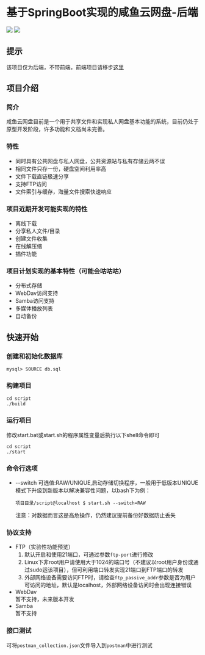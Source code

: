 # 基于SpringBoot实现的咸鱼云网盘-后端
![](https://img.shields.io/badge/SpringBoot-2.4-green.svg)
![](https://img.shields.io/badge/Java->=1.8-green.svg)

## 提示 
该项目仅为后端，不带前端，前端项目请移步[这里](https://gitee.com/xiaotao233/saltedfishcloud-frontend)

## 项目介绍
### 简介
咸鱼云网盘目前是一个用于共享文件和实现私人网盘基本功能的系统，目前仍处于原型开发阶段，许多功能和文档尚未完善。  
### 特性  
- 同时具有公共网盘与私人网盘，公共资源站与私有存储云两不误
- 相同文件只存一份，硬盘空间利用率高
- 文件下载直链极速分享  
- 支持FTP访问
- 文件索引与缓存，海量文件搜索快速响应

### 项目近期开发可能实现的特性  
- 离线下载
- 分享私人文件/目录
- 创建文件收集
- 在线解压缩
- 插件功能

### 项目计划实现的基本特性（可能会咕咕咕）
- 分布式存储
- WebDav访问支持
- Samba访问支持
- 多媒体播放列表
- 自动备份

## 快速开始    

### 创建和初始化数据库
```
mysql> SOURCE db.sql
```

### 构建项目
```shell
cd script
./build
```
### 运行项目
修改start.bat或start.sh的程序属性变量后执行以下shell命令即可
```shell
cd script
./start
```

### 命令行选项
- --switch 可选值:RAW/UNIQUE,启动存储切换程序，一般用于低版本UNIQUE模式下升级到新版本以解决兼容性问题，以bash下为例：
    ```shell script
    项目目录/script@localhost $ start.sh --switch=RAW
    ```
  注意：对数据而言这是高危操作，仍然建议提前备份好数据防止丢失

### 协议支持
- FTP（实验性功能预览）  
    1. 默认开启和使用21端口，可通过参数`ftp-port`进行修改  
    2. Linux下非root用户请使用大于1024的端口号（不建议以root用户身份或通过sudo运该项目），但可利用端口转发实现21端口到FTP端口的转发
    3. 外部网络设备需要访问FTP时，请检查`ftp_passive_addr`参数是否为用户可访问的地址，默认是localhost，外部网络设备访问时会出现连接错误
- WebDav  
    暂不支持，未来版本开发
- Samba  
    暂不支持

### 接口测试
可将`postman_collection.json`文件导入到`postman`中进行测试
